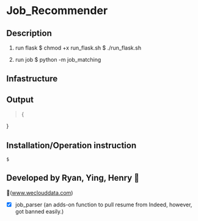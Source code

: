 # Job_Recommender

## Description

1. run flask
$ chmod +x run_flask.sh
$ ./run_flask.sh

2. run job
$ python -m job_matching

## Infastructure

    
## Output
    
> {
    
}

## Installation/Operation instruction

    $ 

## Developed by Ryan, Ying, Henry :koala: 

:link:(www.weclouddata.com)

- [x] job_parser (an adds-on function to pull resume from Indeed, however, got banned easily.)
